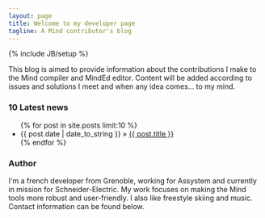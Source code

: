 ```yaml
---
layout: page
title: Welcome to my developer page
tagline: A Mind contributor's blog
---
```

{% include JB/setup %}

This blog is aimed to provide information about the contributions I make to the Mind compiler and MindEd editor.
Content will be added according to issues and solutions I meet and when any idea comes... to my mind.

### 10 Latest news

<ul class="posts">
  {% for post in site.posts limit:10 %}
    <li><span>{{ post.date | date_to_string }}</span> &raquo; <a href="{{ BASE_PATH }}{{ post.url }}">{{ post.title }}</a></li>
  {% endfor %}
</ul>

### Author

I'm a french developer from Grenoble, working for Assystem and currently in mission for Schneider-Electric.
My work focuses on making the Mind tools more robust and user-friendly. I also like freestyle skiing and music.
Contact information can be found below.


